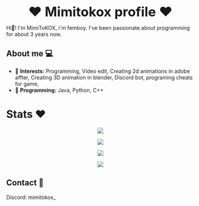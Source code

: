 <div align="center">
  <p style="font-size: 2.5em; font-weight: bold; margin: 0;">❤️ Mimitokox profile ❤️</p>
</div>

Hi👋! I'm MimiToKOX, i'm femboy. I've been passionate about programming for about 3 years now.

## About me 💻

- 🔫 **Interests:** Programming, Video edit, Creating 2d animations in adobe affter, Creating 3D animation in blender, Discord bot, programing cheats for game, 
- 🔮 **Programming:** Java, Python, C++ 

# Stats ❤️  

<div align="center">
  <p><img src="https://github-readme-stats.vercel.app/api?username=MimiToKox&show_icons=true&theme=radical"/></p>
  <p><img src="https://github-readme-stats.vercel.app/api/wakatime?username=MimiToKOX&theme=radical&layout=compact"/></p>
  <p><img src="https://github-readme-stats.vercel.app/api/top-langs/?username=MimiToKox&layout=compact&theme=radical"/></p>
  <p><img src="https://wakatime.com/badge/user/5140a17f-48c5-4343-b03e-3906507f2edc.svg"/></p>
</div>

## Contact 📛

Discord: mimitokox_
